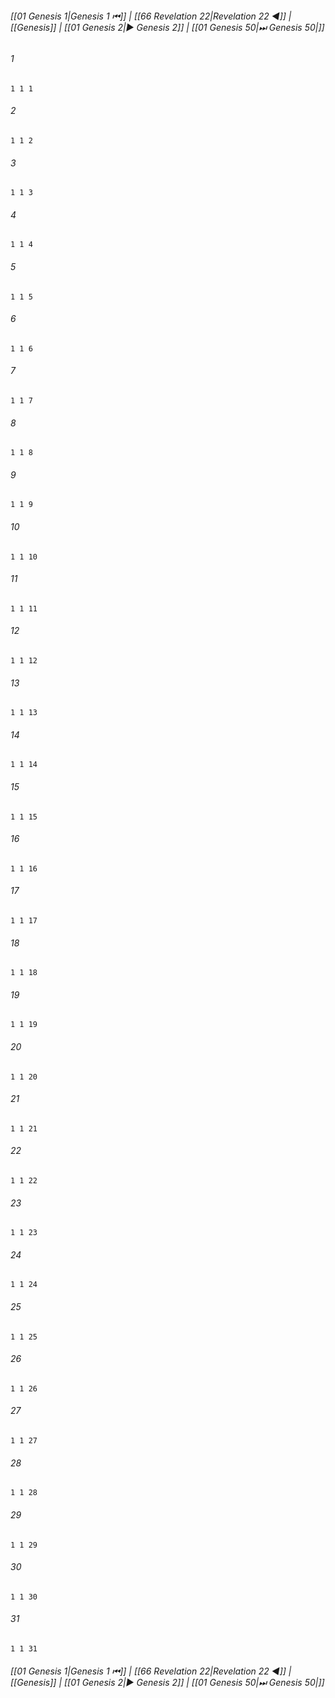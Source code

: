 
###### [[01 Genesis 1|Genesis 1 ⏮]] | [[66 Revelation 22|Revelation 22 ◀]] | [[Genesis]] | [[01 Genesis 2|▶ Genesis 2]] | [[01 Genesis 50|⏭ Genesis 50|]]

###### 1
``` verse
1 1 1 
```
###### 2
``` verse
1 1 2 
```
###### 3
``` verse
1 1 3 
```
###### 4
``` verse
1 1 4 
```
###### 5
``` verse
1 1 5 
```
###### 6
``` verse
1 1 6 
```
###### 7
``` verse
1 1 7 
```
###### 8
``` verse
1 1 8 
```
###### 9
``` verse
1 1 9 
```
###### 10
``` verse
1 1 10 
```
###### 11
``` verse
1 1 11 
```
###### 12
``` verse
1 1 12 
```
###### 13
``` verse
1 1 13 
```
###### 14
``` verse
1 1 14 
```
###### 15
``` verse
1 1 15 
```
###### 16
``` verse
1 1 16 
```
###### 17
``` verse
1 1 17 
```
###### 18
``` verse
1 1 18 
```
###### 19
``` verse
1 1 19 
```
###### 20
``` verse
1 1 20 
```
###### 21
``` verse
1 1 21 
```
###### 22
``` verse
1 1 22 
```
###### 23
``` verse
1 1 23 
```
###### 24
``` verse
1 1 24 
```
###### 25
``` verse
1 1 25 
```
###### 26
``` verse
1 1 26 
```
###### 27
``` verse
1 1 27 
```
###### 28
``` verse
1 1 28 
```
###### 29
``` verse
1 1 29 
```
###### 30
``` verse
1 1 30 
```
###### 31
``` verse
1 1 31 
```

###### [[01 Genesis 1|Genesis 1 ⏮]] | [[66 Revelation 22|Revelation 22 ◀]] | [[Genesis]] | [[01 Genesis 2|▶ Genesis 2]] | [[01 Genesis 50|⏭ Genesis 50|]]

